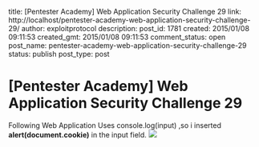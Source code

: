 title: [Pentester Academy] Web Application Security Challenge 29
link: http://localhost/pentester-academy-web-application-security-challenge-29/
author: exploitprotocol
description: 
post_id: 1781
created: 2015/01/08 09:11:53
created_gmt: 2015/01/08 09:11:53
comment_status: open
post_name: pentester-academy-web-application-security-challenge-29
status: publish
post_type: post

# [Pentester Academy] Web Application Security Challenge 29

Following Web Application Uses console.log(input) ,so i inserted **alert(document.cookie)** in the input field. ![](https://i.imgur.com/zV4esoM.png)